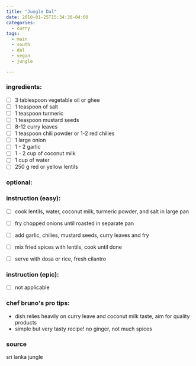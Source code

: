 ```yaml
---
title: "Jungle Dal"
date: 2010-01-25T15:34:30-04:00
categories:
  - curry
tags:
  - main 
  - south
  - dal
  - vegan
  - jungle

---
```


### ingredients:

- [ ] 3 tablespoon vegetable oil or ghee
- [ ] 1 teaspoon of salt
- [ ] 1 teaspoon turmeric
- [ ] 1 teaspoon mustard seeds
- [ ] 8-12 curry leaves
- [ ] 1 teaspoon chili powder or 1-2 red chilies
- [ ] 1 large onion
- [ ] 1 - 2 garlic
- [ ] 1 - 2 cup of coconut milk
- [ ] 1 cup of water
- [ ] 250 g red or yellow lentils

### optional:


### instruction (easy):
- [ ] cook lentils, water, coconut milk, turmeric powder, and salt in large pan
- [ ] fry chopped onions until roasted in separate pan
- [ ] add garlic, chilies, mustard seeds, curry leaves and fry
- [ ] mix fried spices with lentils, cook until done
- [ ] serve with dosa or rice, fresh cilantro


### instruction (epic):
- [ ] not applicable



### chef bruno's pro tips:

- dish relies heavily on curry leave and coconut milk taste, aim for quality products
- simple but very tasty recipe! no ginger, not much spices



### source

sri lanka jungle
